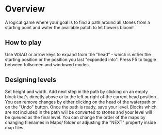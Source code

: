 # Overview

A logical game where your goal is to find a path around all stones from a starting point and water the available patch to let flowers bloom! 

## How to play
  Use WSAD or arrow keys to expand from the "head" - which is either the starting position or the position you last "expanded into".
  Press F5 to toggle between fullscreen and windowed modes.


## Designing levels
  Set height and width. 
  Add next step in the path by clicking on an empty block that's directly above or to the left or right of the current head position.
  You can remove changes by either clicking on the head of the waterpath or on the "Undo" button.
  Once the path is ready, save your level. Blocks which are not included in the path will be converted to stones and your level will be queued as the final level.
  You can change the order of the maps by changing filenames in Maps/ folder or adjusting the "NEXT" property inside map files.
